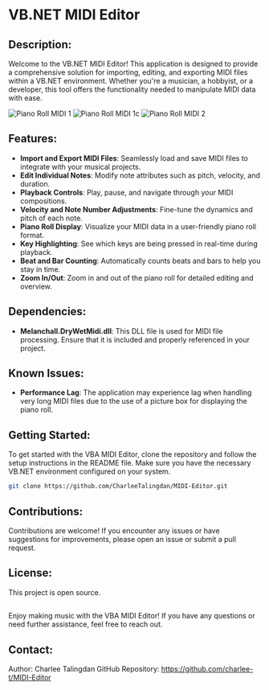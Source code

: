 # VB.NET MIDI Editor

## Description:

Welcome to the VB.NET MIDI Editor! This application is designed to provide a comprehensive solution for importing, editing, and exporting MIDI files within a VB.NET environment. Whether you're a musician, a hobbyist, or a developer, this tool offers the functionality needed to manipulate MIDI data with ease.

![Piano Roll MIDI 1](https://github.com/CharleeTalingdan/MIDI-Editor/assets/144240397/a599a209-4ae5-4edb-95cc-1db7169e5e8f)
![Piano Roll MIDI 1c](https://github.com/CharleeTalingdan/MIDI-Editor/assets/144240397/7ba53833-a901-4ba7-b50a-0fdb1df9597c)
![Piano Roll MIDI 2](https://github.com/CharleeTalingdan/MIDI-Editor/assets/144240397/920528b9-707d-4442-b14c-99bc7af30a07)

## Features:

- **Import and Export MIDI Files**: Seamlessly load and save MIDI files to integrate with your musical projects.
- **Edit Individual Notes**: Modify note attributes such as pitch, velocity, and duration.
- **Playback Controls**: Play, pause, and navigate through your MIDI compositions.
- **Velocity and Note Number Adjustments**: Fine-tune the dynamics and pitch of each note.
- **Piano Roll Display**: Visualize your MIDI data in a user-friendly piano roll format.
- **Key Highlighting**: See which keys are being pressed in real-time during playback.
- **Beat and Bar Counting**: Automatically counts beats and bars to help you stay in time.
- **Zoom In/Out**: Zoom in and out of the piano roll for detailed editing and overview.

## Dependencies:

- **Melanchall.DryWetMidi.dll**: This DLL file is used for MIDI file processing. Ensure that it is included and properly referenced in your project.

## Known Issues:

- **Performance Lag**: The application may experience lag when handling very long MIDI files due to the use of a picture box for displaying the piano roll.

## Getting Started:

To get started with the VBA MIDI Editor, clone the repository and follow the setup instructions in the README file. Make sure you have the necessary VB.NET environment configured on your system.

```bash
git clone https://github.com/CharleeTalingdan/MIDI-Editor.git
```

## Contributions:

Contributions are welcome! If you encounter any issues or have suggestions for improvements, please open an issue or submit a pull request.

## License:

This project is open source.


## 

Enjoy making music with the VBA MIDI Editor! If you have any questions or need further assistance, feel free to reach out.

## Contact:

Author: Charlee Talingdan GitHub Repository: https://github.com/charlee-t/MIDI-Editor
